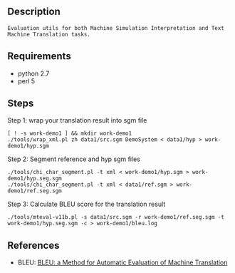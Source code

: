## Description ##

    Evaluation utils for both Machine Simulation Interpretation and Text Machine Translation tasks.

## Requirements ##
- python 2.7
- perl 5

## Steps ##

Step 1: wrap your translation result into sgm file
```
[ ! -s work-demo1 ] && mkdir work-demo1
./tools/wrap_xml.pl zh data1/src.sgm DemoSystem < data1/hyp > work-demo1/hyp.sgm
```

Step 2: Segment reference and hyp sgm files
```
./tools/chi_char_segment.pl -t xml < work-demo1/hyp.sgm > work-demo1/hyp.seg.sgm 
./tools/chi_char_segment.pl -t xml < data1/ref.sgm > work-demo1/ref.seg.sgm 
```

Step 3: Calculate BLEU score for the translation result
```
./tools/mteval-v11b.pl -s data1/src.sgm -r work-demo1/ref.seg.sgm -t work-demo1/hyp.seg.sgm -c > work-demo1/bleu.log
```

## References ##

- BLEU: [BLEU: a Method for Automatic Evaluation of Machine Translation](http://www.aclweb.org/anthology/P02-1040.pdf)



